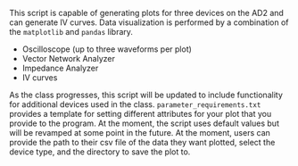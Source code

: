 This script is capable of generating plots for three devices on the AD2 and can generate IV curves. Data visualization is performed by a combination of the `matplotlib` and `pandas` library.
* Oscilloscope (up to three waveforms per plot)
* Vector Network Analyzer
* Impedance Analyzer 
* IV curves

As the class progresses, this script will be updated to include functionality for additional devices used in the class. 
`parameter_requirements.txt` provides a template for setting different attributes for your plot that you provide to the program. 
At the moment, the script uses default values but will be revamped at some point in the future. At the moment, users can provide 
the path to their csv file of the data they want plotted, select the device type, and the directory to save the plot to.  
